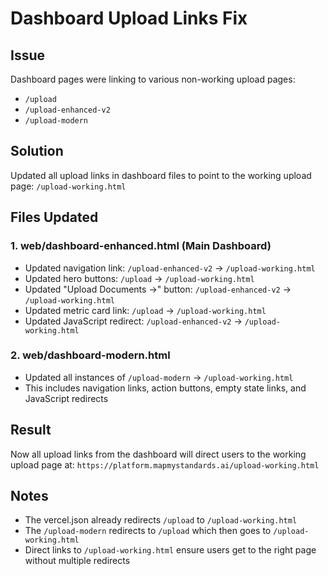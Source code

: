 # Dashboard Upload Links Fix

## Issue
Dashboard pages were linking to various non-working upload pages:
- `/upload` 
- `/upload-enhanced-v2`
- `/upload-modern`

## Solution
Updated all upload links in dashboard files to point to the working upload page: `/upload-working.html`

## Files Updated

### 1. web/dashboard-enhanced.html (Main Dashboard)
- Updated navigation link: `/upload-enhanced-v2` → `/upload-working.html`
- Updated hero buttons: `/upload` → `/upload-working.html`
- Updated "Upload Documents →" button: `/upload-enhanced-v2` → `/upload-working.html`
- Updated metric card link: `/upload` → `/upload-working.html`
- Updated JavaScript redirect: `/upload-enhanced-v2` → `/upload-working.html`

### 2. web/dashboard-modern.html
- Updated all instances of `/upload-modern` → `/upload-working.html`
- This includes navigation links, action buttons, empty state links, and JavaScript redirects

## Result
Now all upload links from the dashboard will direct users to the working upload page at:
`https://platform.mapmystandards.ai/upload-working.html`

## Notes
- The vercel.json already redirects `/upload` to `/upload-working.html`
- The `/upload-modern` redirects to `/upload` which then goes to `/upload-working.html`
- Direct links to `/upload-working.html` ensure users get to the right page without multiple redirects